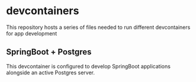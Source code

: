 # devcontainers
This repository hosts a series of files needed to run different devcontainers for app development

## SpringBoot + Postgres
This devcontainer is configured to develop SpringBoot applications alongside an active Postgres server.
